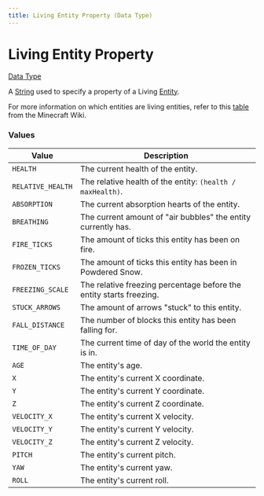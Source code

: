 ```yaml
---
title: Living Entity Property (Data Type)
---
```


# Living Entity Property

[Data Type](../data_types.md)

A [String](https://origins.readthedocs.io/en/latest/types/data_types/string/) used to specify a property of a Living [Entity](https://minecraft.wiki/w/Entity).

For more information on which entities are living entities, refer to this [table](https://minecraft.wiki/w/Entity#Types_of_entities) from the Minecraft Wiki.

### Values
| Value	  			| Description   														|
|-------------------|-----------------------------------------------------------------------|
| `HEALTH`          | The current health of the entity.                                     |
| `RELATIVE_HEALTH` | The relative health of the entity: `(health / maxHealth)`.            |
| `ABSORPTION`      | The current absorption hearts of the entity.                          |
| `BREATHING`       | The current amount of "air bubbles" the entity currently has.         |
| `FIRE_TICKS`      | The amount of ticks this entity has been on fire.                     |
| `FROZEN_TICKS`    | The amount of ticks this entity has been in Powdered Snow.            |
| `FREEZING_SCALE`  | The relative freezing percentage before the entity starts freezing.   |
| `STUCK_ARROWS`    | The amount of arrows "stuck" to this entity.                          |
| `FALL_DISTANCE`	| The number of blocks this entity has been falling for.				|
| `TIME_OF_DAY`		| The current time of day of the world the entity is in.				|
| `AGE`				| The entity's age.														|
| `X`               | The entity's current X coordinate.                                    |
| `Y`               | The entity's current Y coordinate.                                    |
| `Z`               | The entity's current Z coordinate.                                    |
| `VELOCITY_X`      | The entity's current X velocity.                                      |
| `VELOCITY_Y`      | The entity's current Y velocity.                                      |
| `VELOCITY_Z`      | The entity's current Z velocity.                                      |
| `PITCH`           | The entity's current pitch.                                           |
| `YAW`             | The entity's current yaw.                                             |
| `ROLL`            | The entity's current roll.                                            |